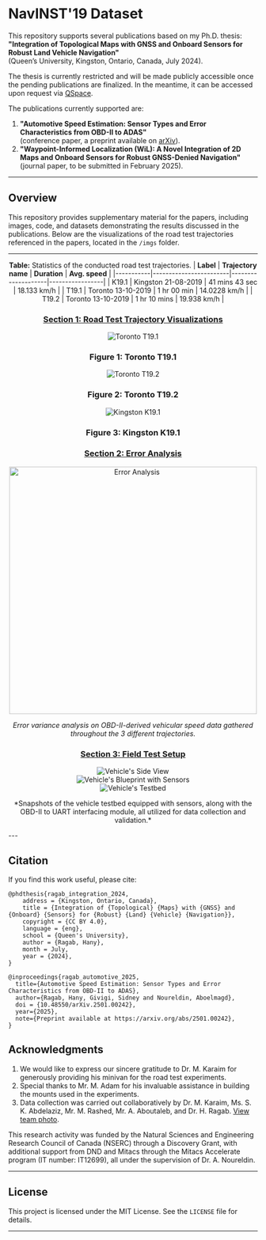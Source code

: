 # NavINST'19 Dataset

This repository supports several publications based on my Ph.D. thesis:  
**"Integration of Topological Maps with GNSS and Onboard Sensors for Robust Land Vehicle Navigation"**  
(Queen’s University, Kingston, Ontario, Canada, July 2024).  

The thesis is currently restricted and will be made publicly accessible once the pending publications are finalized. In the meantime, it can be accessed upon request via [QSpace](https://hdl.handle.net/1974/33163).

The publications currently supported are:  
1. **"Automotive Speed Estimation: Sensor Types and Error Characteristics from OBD-II to ADAS"**  
   (conference paper, a preprint available on [arXiv](https://arxiv.org/abs/2501.00242)).  
2. **"Waypoint-Informed Localization (WiL): A Novel Integration of 2D Maps and Onboard Sensors for Robust GNSS-Denied Navigation"**  
   (journal paper, to be submitted in February 2025).  

<!-- ---

<h1 style="font-size: 1.25em;">Automotive Speed Estimation: Sensor Types and Error Characteristics from OBD-II to ADAS</h1>

This repository accompanies the IEEE conference paper **"Automotive Speed Estimation: Sensor Types and Error Characteristics from OBD-II to ADAS"**. A preprint is available on [arXiv](https://arxiv.org/abs/2501.00242). -->

---

## Overview

This repository provides supplementary material for the papers, including images, code, and datasets demonstrating the results discussed in the publications. Below are the visualizations of the road test trajectories referenced in the papers, located in the `/imgs` folder.

<div align="center">

---

**Table:** Statistics of the conducted road test trajectories.
| **Label** | **Trajectory name**   | **Duration**       | **Avg. speed**  |
|-----------|------------------------|--------------------|-----------------|
| K19.1     | Kingston 21-08-2019   | 41 mins 43 sec     | 18.133 km/h     |
| T19.1     | Toronto 13-10-2019    | 1 hr 00 min        | 14.0228 km/h    |
| T19.2     | Toronto 13-10-2019    | 1 hr 10 mins       | 19.938 km/h     |

### <ins>Section 1: Road Test Trajectory Visualizations</ins>
![Toronto T19.1](./imgs/Toronto_T19_1_in_Sat_mode_with_SV.png)
### Figure 1: Toronto T19.1
![Toronto T19.2](./imgs/Toronto_T19_2_in_Sat_mode_with_SV.png)
### Figure 2: Toronto T19.2
![Kingston K19.1](./imgs/Kingston_K19_1_in_Sat_mode_with_SV.png)
### Figure 3: Kingston K19.1

### <ins>Section 2: Error Analysis</ins>

<img src="./imgs/PWSS_error_variance_anlaysis.png" alt="Error Analysis" width="500" style="display: block; margin: auto;"/>

*Error variance analysis on OBD-II-derived vehicular speed data gathered throughout the 3 different trajectories.*

### <ins>Section 3: Field Test Setup</ins>
![Vehicle's Side View](./imgs/Toyota_Sienna_with_ZED_HFOV_SideView_FrontCarView_Combined.png)  
![Vehicle's Blueprint with Sensors](./imgs/Car_Blueprint_with_Sensors.png)  
![Vehicle's Testbed](./imgs/Toyota_Sienna_Trunk_Disp_T_with_Top_Mount_.png)

<p align="center">
  *Snapshots of the vehicle testbed equipped with sensors, along with the OBD-II to UART interfacing module, all utilized for data collection and validation.*
</p>

</div>
---

## Citation

If you find this work useful, please cite:

```
@phdthesis{ragab_integration_2024,
	address = {Kingston, Ontario, Canada},
	title = {Integration of {Topological} {Maps} with {GNSS} and {Onboard} {Sensors} for {Robust} {Land} {Vehicle} {Navigation}},
	copyright = {CC BY 4.0},
	language = {eng},
	school = {Queen's University},
	author = {Ragab, Hany},
	month = July,
	year = {2024},
}

@inproceedings{ragab_automotive_2025,
  title={Automotive Speed Estimation: Sensor Types and Error Characteristics from OBD-II to ADAS},
  author={Ragab, Hany, Givigi, Sidney and Noureldin, Aboelmagd},
  doi = {10.48550/arXiv.2501.00242},
  year={2025},
  note={Preprint available at https://arxiv.org/abs/2501.00242},
}
```

## Acknowledgments

1. We would like to express our sincere gratitude to Dr. M. Karaim for generously providing his minivan for the road test experiments.  
2. Special thanks to Mr. M. Adam for his invaluable assistance in building the mounts used in the experiments.  
3. Data collection was carried out collaboratively by Dr. M. Karaim, Ms. S. K. Abdelaziz, Mr. M. Rashed, Mr. A. Aboutaleb, and Dr. H. Ragab. [View team photo](https://photos.app.goo.gl/VjGzmWq3mvUCKFh67).

This research activity was funded by the Natural Sciences and Engineering Research Council of Canada (NSERC) through a Discovery Grant, with additional support from DND and Mitacs through the Mitacs Accelerate program (IT number: IT12699), all under the supervision of Dr. A. Noureldin.

---

## License

This project is licensed under the MIT License. See the `LICENSE` file for details.

---
